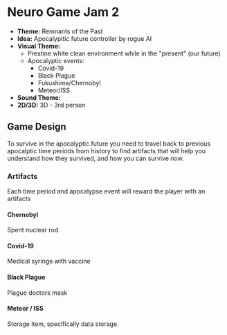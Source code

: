 # Neuro Game Jam 2 
- **Theme:** Remnants of the Past  
- **Idea:** Apocalypitic future controller by rogue AI
- **Visual Theme:** 
    - Prestine white clean environment while in the "present" (our future)
    - Apocalyptic events:
        - Covid-19
        - Black Plague
        - Fukushima/Chernobyl
        - Meteor/ISS
- **Sound Theme:** 
- **2D/3D:** 3D - 3rd person

## Game Design
To survive in the apocalyptic future you need to travel back to previous apocalptic time periods from history to find artifacts that will help you understand how they survived, and how you can survive now.

### Artifacts
Each time period and apocalypse event will reward the player with an artifacts

#### Chernobyl 
Spent nuclear rod

#### Covid-19
Medical syringe with vaccine

#### Black Plague
Plague doctors mask

#### Meteor / ISS
Storage item, specifically data storage.
